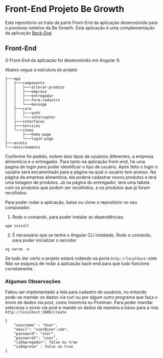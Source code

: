 # Front-End Projeto Be Growth

Este reposítório se trata da parte Front-End da aplicação desenvolvida para o processo seletivo da Be Growth. Está aplicação é uma complementação da aplicação [Back-End](https://github.com/AdoniroSalles/projectBeGrowth)

## Front-End
O Front-End da aplicação foi desenvolvido em Angular 9.

Abaixo segue a estrutura do projeto
```tree
├───app
│   ├───components
│   │   ├───alterar-produto
│   │   ├───empresa
│   │   ├───entregador
│   │   ├───form-cadastro
│   │   └───message
│   ├───core
│   │   ├───auth
│   │   └───interceptor
│   ├───interfaces
│   ├───services
│   └───views
│       ├───home-page
│       └───login-page
├───assets
└───environments
```
Conforme foi pedido, exitem dois tipos de usuários diferentes, a empresa alimentícia e o entregador. Para tanto na aplicação front-end, há uma pagina de login para poder identificar o tipo de usuário. 
Após feito o login o usuário será encaminhado para a página na qual o usuário tem acesso.
Na página da empresa alimentícia, ela poderá cadastrar novos produtos e terá uma listagem de produtos. Já na página do entregador, terá uma tabela com os produtos que podem ser recolhidos, e os produtos que já foram recolhidos.

Para poder rodar a aplicação, baixe ou clone o repositório no seu computador.

1. Rode o comando, para poder instalar as dependências:
```
npm install 
```

2. É necessário que se tenha o Angular CLI instalado. Rode o comando, para poder inicializar o servidor
```
ng serve -o
```

Se tudo der certo o projeto estará rodando na porta `http://localhost:4200`
Não se esqueça de rodar a aplicação back-end para que tudo funcione corretamente. 

### Algumas Observações
Faltou ser implementado a tela para cadastro de usuários, no entando pode-se mandar os dados via curl ou por algum outro programa que faça o envio de dados via post, como Insomnia ou Postman.
Para poder mandar seleciona o envio via post e mande os dados da maneira a baixo para a rota `http://localhost:3000/create` 
```
{
	"username" : "User",
	"email": "user@user.com",
	"password": "user",
	"password2": "user",
	"isEmpregador": false ou true
	"isEmpresa" : false ou true
}
```